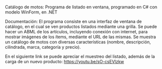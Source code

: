 Catálogo de motos: Programa de listado en ventana, programado en C# con modelo WinForm, en .NET

Documentación: El programa consiste en una interfaz de ventana de catálogo, en el cual se ven productos listados mediante una grilla. Se puede hacer un ABML de los artículos, incluyendo conexión con internet, para mostrar imágenes de los ítems, mediante el URL de las mismas.
Se muestra un catálogo de motos con diversas características (nombre, descripción, cilindrada, marca, categoría y precio). 

En el siguiente link se puede apreciar el muestreo del listado, además de la carga de un nuevo producto:
https://youtu.be/sO-csEVlzkw
